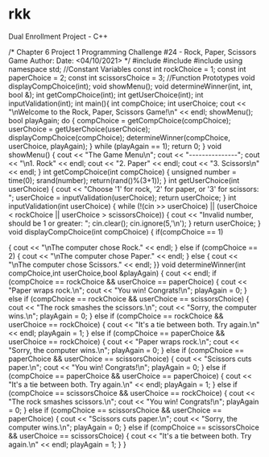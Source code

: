 # rkk
Dual Enrollment Project - C++

/*
Chapter 6 Project 1
Programming Challenge #24 - Rock, Paper, Scissors Game Author: <Rania Krourou>
Date: <04/10/2021>
*/
#include <iostream> #include <ctime> #include <cstdlib>
using namespace std;
//Constant Variables
const int rockChoice = 1; const int paperChoice = 2; const int scissorsChoice = 3;
//Function Prototypes
void displayCompChoice(int);
void showMenu();
void determineWinner(int, int, bool &); int getCompChoice(int);
int getUserChoice(int);
int inputValidation(int);
int main(){
int compChoice; int userChoice;
cout << "\nWelcome to the Rock, Paper, Scissors Game!\n" << endl; showMenu();
bool playAgain;
do {
compChoice = getCompChoice(compChoice); userChoice = getUserChoice(userChoice);
displayCompChoice(compChoice); determineWinner(compChoice, userChoice, playAgain);
} while (playAgain == 1); return 0;
}
void showMenu() {
cout << "The Game Menu\n";
cout << "---------------";
cout << "\n1. Rock" << endl; cout << "2. Paper" << endl; cout << "3. Scissors\n" << endl;
}
int getCompChoice(int compChoice) {
unsigned number = time(0); srand(number); return(rand()%(3+1));
}
int getUserChoice(int userChoice) {
cout << "Choose '1' for rock, '2' for paper, or '3' for scissors: ";
userChoice = inputValidation(userChoice);
return userChoice; }
int inputValidation(int userChoice) {
while (!(cin >> userChoice) || (userChoice < rockChoice || userChoice > scissorsChoice))
{
cout << "Invalid number, should be 1 or greater: "; cin.clear();
cin.ignore(5,'\n');
}
return userChoice; }
void displayCompChoice(int compChoice) {
if(compChoice == 1)
 
{
cout << "\nThe computer chose Rock." << endl;
 }
    else if (compChoice == 2)
    {
        cout << "\nThe computer chose Paper." << endl;
    }
else
    {
        cout << "\nThe computer chose Scissors." << endl;
}}
void determineWinner(int compChoice,int userChoice,bool &playAgain) {
cout << endl;
if
    (compChoice == rockChoice && userChoice == paperChoice)
    {
            cout << "Paper wraps rock.\n";
            cout << "You win! Congrats!\n";
            playAgain = 0;
    }
    else if (compChoice == rockChoice && userChoice == scissorsChoice)
    {
            cout << "The rock smashes the scissors.\n";
            cout << "Sorry, the computer wins.\n";
            playAgain = 0;
    }
        else if (compChoice == rockChoice && userChoice == rockChoice)
        {
            cout << "It's a tie between both. Try again.\n" << endl;
            playAgain = 1;
        }
        else if (compChoice == paperChoice && userChoice == rockChoice)
        {
            cout << "Paper wraps rock.\n";
            cout << "Sorry, the computer wins.\n";
            playAgain = 0;
        }
        else if (compChoice == paperChoice && userChoice == scissorsChoice)
        {
            cout << "Scissors cuts paper.\n";
            cout << "You win! Congrats!\n";
            playAgain = 0;
}
else if (compChoice == paperChoice && userChoice == paperChoice)
{
     cout << "It's a tie between both. Try again.\n" << endl;
     playAgain = 1;
 }
  else if (compChoice == scissorsChoice && userChoice == rockChoice)
 {
     cout << "The rock smashes scissors.\n";
     cout << "You win! Congrats!\n";
     playAgain = 0;
 }
 else if (compChoice == scissorsChoice && userChoice == paperChoice)
 {
     cout << "Scissors cuts paper.\n";
     cout << "Sorry, the computer wins.\n";
     playAgain = 0;
 }
 else if (compChoice == scissorsChoice && userChoice == scissorsChoice)
 {
     cout << "It's a tie between both. Try again.\n" << endl;
     playAgain = 1;
 }
}
